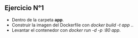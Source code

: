 ## Ejercicio N°1

- Dentro de la carpeta **app**.
- Construir la imagen del Dockerfile con _docker build -t app ._.
- Levantar el contenedor con _docker run -d -p <puerto>:80 app_.
